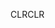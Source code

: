 <span data-ttu-id="4cba0-101">CLR</span><span class="sxs-lookup"><span data-stu-id="4cba0-101">CLR</span></span>